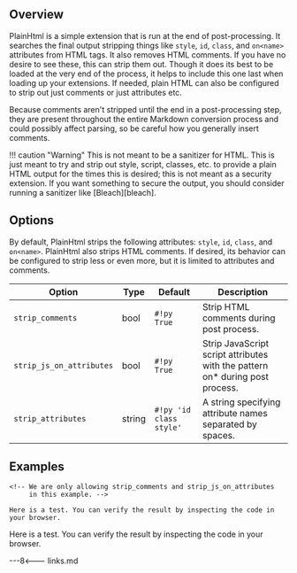 ## Overview

PlainHtml is a simple extension that is run at the end of post-processing.  It searches the final output stripping things like `style`, `id`, `class`, and `on<name>` attributes from HTML tags.  It also removes HTML comments.  If you have no desire to see these, this can strip them out.  Though it does its best to be loaded at the very end of the process, it helps to include this one last when loading up your extensions.  If needed, plain HTML can also be configured to strip out just comments or just attributes etc.

Because comments aren't stripped until the end in a post-processing step, they are present throughout the entire Markdown conversion process and could possibly affect parsing, so be careful how you generally insert comments.

!!! caution "Warning"
    This is not meant to be a sanitizer for HTML.  This is just meant to try and strip out style, script, classes, etc. to provide a plain HTML output for the times this is desired; this is not meant as a security extension.  If you want something to secure the output, you should consider running a sanitizer like [Bleach][bleach].

## Options

By default, PlainHtml strips the following attributes: `style`, `id`, `class`, and `on<name>`.  PlainHtml also strips HTML comments. If desired, its behavior can be configured to strip less or even more, but it is limited to attributes and comments.

Option                   | Type   | Default                 |Description
------------------------ |------- | ----------------------- |-----------
`strip_comments`         | bool   | `#!py True`             | Strip HTML comments during post process.
`strip_js_on_attributes` | bool   | `#!py True`             | Strip JavaScript script attributes with the pattern on* during post process.
`strip_attributes`       | string | `#!py 'id class style'` | A string specifying attribute names separated by spaces.

## Examples

```
<!-- We are only allowing strip_comments and strip_js_on_attributes
     in this example. -->

Here is a test. You can verify the result by inspecting the code in your browser.
```

<!-- We are only allowing strip_comments and strip_js_on_attributes
     in this example. -->

Here is a test. You can verify the result by inspecting the code in your browser.

---8<--- links.md
